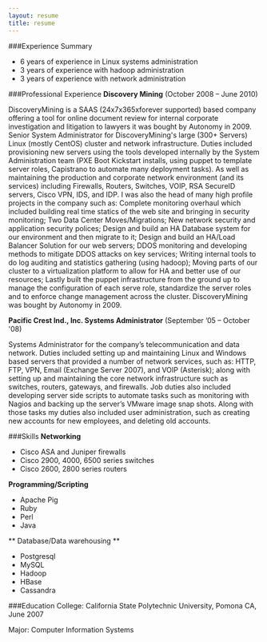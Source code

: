 ```yaml
---
layout: resume
title: resume
---
```


###Experience Summary
*   6 years of experience in Linux systems administration
*   3 years of experience with hadoop administration
*   3 years of experience with network administration 

###Professional Experience
**Discovery Mining**
(October 2008 – June 2010)

DiscoveryMining is a SAAS (24x7x365xforever supported) based company offering a tool for online document review for internal corporate investigation and litigation to lawyers it was bought by Autonomy in 2009.
Senior System Administrator for DiscoveryMining's large (300+ Servers) Linux (mostly CentOS) cluster and network infrastructure. Duties included provisioning new servers using the tools developed internally by the System Administration team (PXE Boot Kickstart installs, using puppet to template server roles, Capistrano to automate many deployment tasks). As well as maintaining the production and corporate network environment (and its services) including Firewalls, Routers, Switches, VOIP, RSA SecureID servers, Cisco VPN, IDS, and IDP. I was also the head of many high profile projects in the company such as: Complete monitoring overhaul which included building real time statics of the web site and bringing in security monitoring; Two Data Center Moves/Migrations; New network security and application security polices; Design and build an HA Database system for our environment and then migrate to it; Design and build an HA/Load Balancer Solution for our web servers; DDOS monitoring and developing methods to mitigate DDOS attacks on key services; Writing internal tools to do log auditing and statistics gathering (using hadoop); Moving parts of our cluster to a virtualization platform to allow for HA and better use of our resources; Lastly built the puppet infrastructure from the ground up to manage the configuration of each serve role, standardize the server roles and to enforce change management across the cluster. DiscoveryMining was bought by Autonomy in 2009. 

**Pacific Crest Ind., Inc. Systems Administrator**
(September ’05 – October '08)

Systems Administrator for the company’s telecommunication and data network. Duties included setting up and maintaining Linux and Windows based servers that provided a number of network services, such as: HTTP, FTP, VPN, Email (Exchange Server 2007), and VOIP (Asterisk); along with setting up and maintaining the core network infrastructure such as switches, routers, gateways, and firewalls. Job duties also included developing server side scripts to automate tasks such as monitoring with Nagios and backing up the server’s VMware image snap shots. Along with those tasks my duties also included user administration, such as creating new accounts for new employees, and deleting old accounts.

###Skills
**Networking**

*	Cisco ASA and Juniper firewalls
*	Cisco 2900, 4000, 6500 series switches
*	Cisco 2600, 2800 series routers

**Programming/Scripting**

*	Apache Pig
*	Ruby
*	Perl
*	Java

** Database/Data warehousing **

*	Postgresql
*	MySQL
*	Hadoop
*	HBase
*	Cassandra

###Education
College: California State Polytechnic University, Pomona CA, June 2007

Major: Computer Information Systems